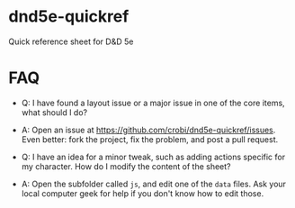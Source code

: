 dnd5e-quickref
==============

Quick reference sheet for D&amp;D 5e


FAQ
===

* Q: I have found a layout issue or a major issue in one of the core items, what should I do?
* A: Open an issue at https://github.com/crobi/dnd5e-quickref/issues. Even better: fork the project, fix the problem, and post a pull request.

* Q: I have an idea for a minor tweak, such as adding actions specific for my character. How do I modify the content of the sheet?
* A: Open the subfolder called `js`, and edit one of the `data` files. Ask your local computer geek for help if you don't know how to edit those.
